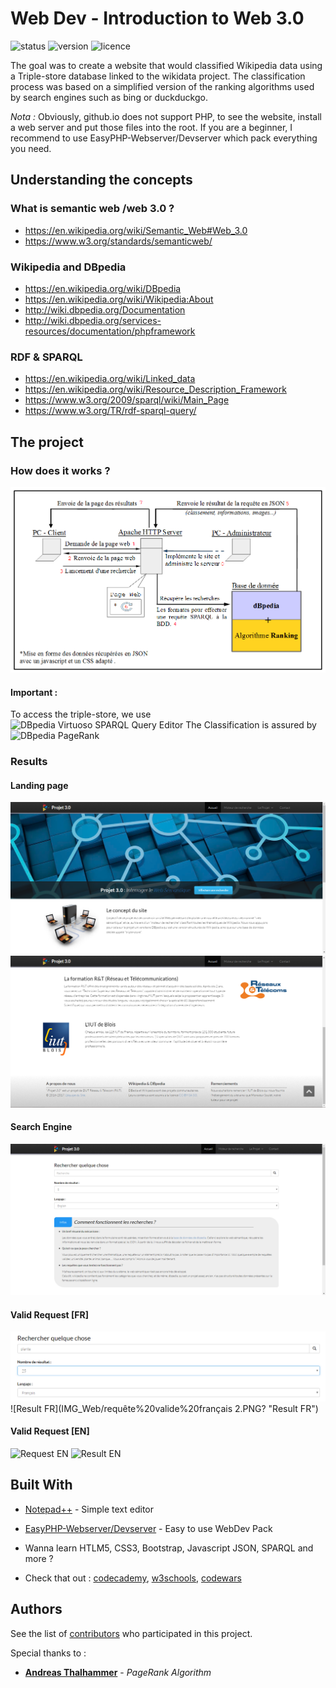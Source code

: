 # Web Dev - Introduction to Web 3.0

![status](https://badgen.net/badge/Status/on%20standby/grey) 
![version](https://badgen.net/badge/Version/~0.1/cyan)
![licence](https://badgen.net/badge/Licence/no_licence/blue)

The goal was to create a website that would classified Wikipedia data using a Triple-store database linked to the wikidata project. The classification process was based on a simplified version of the ranking algorithms used by search engines such as bing or duckduckgo.

*Nota :* Obviously, github.io does not support PHP, to see the website, install a web server and put those files into the root.
If you are a beginner, I recommend to use EasyPHP-Webserver/Devserver which pack everything you need.

## Understanding the concepts

### What is semantic web /web 3.0 ?
- https://en.wikipedia.org/wiki/Semantic_Web#Web_3.0
- https://www.w3.org/standards/semanticweb/

### Wikipedia and DBpedia
- https://en.wikipedia.org/wiki/DBpedia
- https://en.wikipedia.org/wiki/Wikipedia:About
- http://wiki.dbpedia.org/Documentation
- http://wiki.dbpedia.org/services-resources/documentation/phpframework

### RDF & SPARQL
- https://en.wikipedia.org/wiki/Linked_data
- https://en.wikipedia.org/wiki/Resource_Description_Framework
- https://www.w3.org/2009/sparql/wiki/Main_Page
- https://www.w3.org/TR/rdf-sparql-query/

## The project

### How does it works ?
![Project Architecture](IMG_Web/Architecture.png? "Project Architecture")

#### Important :
To access the triple-store, we use ![DBpedia Virtuoso SPARQL Query Editor](http://dbpedia.org/sparql)
The Classification is assured by ![DBpedia PageRank](http://people.aifb.kit.edu/ath/)

### Results

#### Landing page
![Landing page](IMG_Web/Accueil%201.PNG? "Landing page")
![Landing page 2](IMG_Web/Accueil%202.PNG? "Landing page 2")

#### Search Engine
![Search Engine](IMG_Web/moteur%20de%20recherche.PNG? "Search Engine")

#### Valid Request [FR]
![Request FR](IMG_Web/requête%20valide%20français.PNG? "Request FR")
![Result FR](IMG_Web/requête%20valide%20français 2.PNG? "Result FR")

#### Valid Request [EN]
![Request EN](IMG_Web/requête%20valide%20anglais.PNG? "Request EN")
![Result EN](IMG_Web/requête%20valide%20anglais%202.PNG? "Result EN")

## Built With
* [Notepad++](https://notepad-plus-plus.org/) - Simple text editor
* [EasyPHP-Webserver/Devserver](https://www.easyphp.org/) - Easy to use WebDev Pack

* Wanna learn HTLM5, CSS3, Bootstrap, Javascript JSON, SPARQL and more ?
* Check that out : [codecademy](https://www.codecademy.com/), [w3schools](https://www.w3schools.com/html/), [codewars](https://www.codewars.com/)

## Authors

See the list of [contributors](https://github.com/GrayDevs/SemanticWeb/contributors) who participated in this project.

Special thanks to :
* **[Andreas Thalhammer](http://www.aifb.kit.edu/web/Andreas_Thalhammer/en)** - *PageRank Algorithm*
